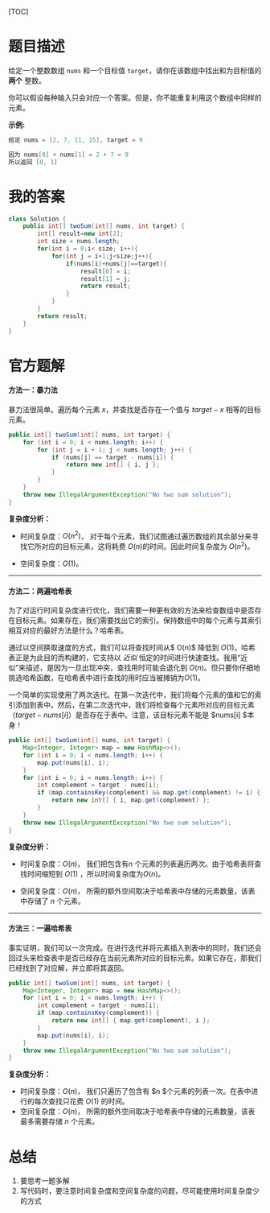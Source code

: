 [TOC]

# 题目描述

给定一个整数数组 `nums` 和一个目标值 `target`，请你在该数组中找出和为目标值的 **两个** 整数。

你可以假设每种输入只会对应一个答案。但是，你不能重复利用这个数组中同样的元素。

**示例:**

```cpp
给定 nums = [2, 7, 11, 15], target = 9

因为 nums[0] + nums[1] = 2 + 7 = 9
所以返回 [0, 1]
```

# 我的答案

```java
class Solution {
    public int[] twoSum(int[] nums, int target) {
        int[] result=new int[2];
        int size = nums.length;
        for(int i = 0;i< size; i++){
            for(int j = i+1;j<size;j++){
                if(nums[i]+nums[j]==target){
                    result[0] = i;
                    result[1] = j;
                    return result;
                }
            }
        }
        return result;
    }
}
```



# 官方题解

#### 方法一：暴力法

暴力法很简单。遍历每个元素 $x$，并查找是否存在一个值与 $target - x$ 相等的目标元素。

```java
public int[] twoSum(int[] nums, int target) {
    for (int i = 0; i < nums.length; i++) {
        for (int j = i + 1; j < nums.length; j++) {
            if (nums[j] == target - nums[i]) {
                return new int[] { i, j };
            }
        }
    }
    throw new IllegalArgumentException("No two sum solution");
}
```



**复杂度分析：**

- 时间复杂度：$O(n^2)$， 对于每个元素，我们试图通过遍历数组的其余部分来寻找它所对应的目标元素，这将耗费 $O(n)$的时间。因此时间复杂度为 $O(n^2)$。

- 空间复杂度：$O(1)$。 


------

#### 方法二：两遍哈希表

为了对运行时间复杂度进行优化，我们需要一种更有效的方法来检查数组中是否存在目标元素。如果存在，我们需要找出它的索引。保持数组中的每个元素与其索引相互对应的最好方法是什么？哈希表。

通过以空间换取速度的方式，我们可以将查找时间从$ O(n)$ 降低到 $O(1)$。哈希表正是为此目的而构建的，它支持以 *近似* 恒定的时间进行快速查找。我用“近似”来描述，是因为一旦出现冲突，查找用时可能会退化到 $O(n)$。但只要你仔细地挑选哈希函数，在哈希表中进行查找的用时应当被摊销为$O(1)$。

一个简单的实现使用了两次迭代。在第一次迭代中，我们将每个元素的值和它的索引添加到表中。然后，在第二次迭代中，我们将检查每个元素所对应的目标元素（$target - nums[i]$）是否存在于表中。注意，该目标元素不能是 $nums[i] $本身！

```java
public int[] twoSum(int[] nums, int target) {
    Map<Integer, Integer> map = new HashMap<>();
    for (int i = 0; i < nums.length; i++) {
        map.put(nums[i], i);
    }
    for (int i = 0; i < nums.length; i++) {
        int complement = target - nums[i];
        if (map.containsKey(complement) && map.get(complement) != i) {
            return new int[] { i, map.get(complement) };
        }
    }
    throw new IllegalArgumentException("No two sum solution");
}
```



**复杂度分析：**

- 时间复杂度：$O(n)$， 我们把包含有$n$ 个元素的列表遍历两次。由于哈希表将查找时间缩短到 $O(1)$ ，所以时间复杂度为$O(n)$。

- 空间复杂度：$O(n)$， 所需的额外空间取决于哈希表中存储的元素数量，该表中存储了 $n$ 个元素。 


------

#### 方法三：一遍哈希表

事实证明，我们可以一次完成。在进行迭代并将元素插入到表中的同时，我们还会回过头来检查表中是否已经存在当前元素所对应的目标元素。如果它存在，那我们已经找到了对应解，并立即将其返回。

```java
public int[] twoSum(int[] nums, int target) {
    Map<Integer, Integer> map = new HashMap<>();
    for (int i = 0; i < nums.length; i++) {
        int complement = target - nums[i];
        if (map.containsKey(complement)) {
            return new int[] { map.get(complement), i };
        }
        map.put(nums[i], i);
    }
    throw new IllegalArgumentException("No two sum solution");
}
```





**复杂度分析：**

- 时间复杂度：$O(n)$， 我们只遍历了包含有 $n $个元素的列表一次。在表中进行的每次查找只花费 $O(1)$ 的时间。
- 空间复杂度：$O(n)$， 所需的额外空间取决于哈希表中存储的元素数量，该表最多需要存储 $n$ 个元素。

# 总结

1. 要思考一题多解
2. 写代码时，要注意时间复杂度和空间复杂度的问题，尽可能使用时间复杂度少的方式